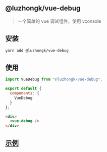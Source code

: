 ## @luzhongk/vue-debug

> 一个简单的 vue 调试组件，使用 vconsole

## 安装

```bash
yarn add @luzhongk/vue-debug
```

## 使用

```js
import VueDebug from "@luzhongk/vue-debug";

export default {
  components: {
    VueDebug
  }
};
```

```html
<div>
  <vue-debug />
</div>
```

## [示例](https://www.kuan1.top/luzhongk/vue-debug/demo.html)
